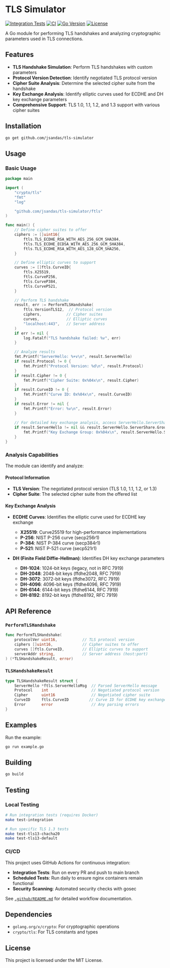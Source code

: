# TLS Simulator

[![Integration Tests](https://github.com/jsandas/tls-simulator/workflows/Integration%20Tests/badge.svg)](https://github.com/jsandas/tls-simulator/actions?query=workflow%3A%22Integration+Tests%22)
[![CI](https://github.com/jsandas/tls-simulator/workflows/CI/badge.svg)](https://github.com/jsandas/tls-simulator/actions?query=workflow%3A%22CI%22)
[![Go Version](https://img.shields.io/badge/go-1.24+-blue.svg)](https://golang.org/dl/)
[![License](https://img.shields.io/badge/license-MIT-green.svg)](LICENSE)

A Go module for performing TLS handshakes and analyzing cryptographic parameters used in TLS connections.

## Features

- **TLS Handshake Simulation**: Perform TLS handshakes with custom parameters
- **Protocol Version Detection**: Identify negotiated TLS protocol version
- **Cipher Suite Analysis**: Determine the selected cipher suite from the handshake
- **Key Exchange Analysis**: Identify elliptic curves used for ECDHE and DH key exchange parameters
- **Comprehensive Support**: TLS 1.0, 1.1, 1.2, and 1.3 support with various cipher suites

## Installation

```bash
go get github.com/jsandas/tls-simulator
```

## Usage

### Basic Usage

```go
package main

import (
    "crypto/tls"
    "fmt"
    "log"

    "github.com/jsandas/tls-simulator/ftls"
)

func main() {
    // Define cipher suites to offer
    ciphers := []uint16{
        ftls.TLS_ECDHE_RSA_WITH_AES_256_GCM_SHA384,
        ftls.TLS_ECDHE_ECDSA_WITH_AES_256_GCM_SHA384,
        ftls.TLS_ECDHE_RSA_WITH_AES_128_GCM_SHA256,
    }

    // Define elliptic curves to support
    curves := []ftls.CurveID{
        ftls.X25519,
        ftls.CurveP256,
        ftls.CurveP384,
        ftls.CurveP521,
    }

    // Perform TLS handshake
    result, err := PerformTLSHandshake(
        ftls.VersionTLS12,  // Protocol version
        ciphers,           // Cipher suites
        curves,            // Elliptic curves
        "localhost:443",   // Server address
    )
    if err != nil {
        log.Fatalf("TLS handshake failed: %v", err)
    }

    // Analyze results
    fmt.Printf("ServerHello: %+v\n", result.ServerHello)
    if result.Protocol != 0 {
        fmt.Printf("Protocol Version: %d\n", result.Protocol)
    }
    if result.Cipher != 0 {
        fmt.Printf("Cipher Suite: 0x%04x\n", result.Cipher)
    }
    if result.CurveID != 0 {
        fmt.Printf("Curve ID: 0x%04x\n", result.CurveID)
    }
    if result.Error != nil {
        fmt.Printf("Error: %v\n", result.Error)
    }
    
    // For detailed key exchange analysis, access ServerHello.ServerShare
    if result.ServerHello != nil && result.ServerHello.ServerShare.Group != 0 {
        fmt.Printf("Key Exchange Group: 0x%04x\n", result.ServerHello.ServerShare.Group)
    }
}
```

### Analysis Capabilities

The module can identify and analyze:

#### Protocol Information
- **TLS Version**: The negotiated protocol version (TLS 1.0, 1.1, 1.2, or 1.3)
- **Cipher Suite**: The selected cipher suite from the offered list

#### Key Exchange Analysis
- **ECDHE Curves**: Identifies the elliptic curve used for ECDHE key exchange
  - **X25519**: Curve25519 for high-performance implementations
  - **P-256**: NIST P-256 curve (secp256r1)
  - **P-384**: NIST P-384 curve (secp384r1)  
  - **P-521**: NIST P-521 curve (secp521r1)

- **DH (Finite Field Diffie-Hellman)**: Identifies DH key exchange parameters
  - **DH-1024**: 1024-bit keys (legacy, not in RFC 7919)
  - **DH-2048**: 2048-bit keys (ffdhe2048, RFC 7919)
  - **DH-3072**: 3072-bit keys (ffdhe3072, RFC 7919)
  - **DH-4096**: 4096-bit keys (ffdhe4096, RFC 7919)
  - **DH-6144**: 6144-bit keys (ffdhe6144, RFC 7919)
  - **DH-8192**: 8192-bit keys (ffdhe8192, RFC 7919)

## API Reference

### `PerformTLSHandshake`

```go
func PerformTLSHandshake(
    protocolVer uint16,           // TLS protocol version
    ciphers []uint16,             // Cipher suites to offer
    curves []ftls.CurveID,        // Elliptic curves to support
    serverAddr string,            // Server address (host:port)
) (*TLSHandshakeResult, error)
```

### `TLSHandshakeResult`

```go
type TLSHandshakeResult struct {
    ServerHello *ftls.ServerHelloMsg  // Parsed ServerHello message
    Protocol    int                   // Negotiated protocol version
    Cipher      uint16                // Negotiated cipher suite
    CurveID     ftls.CurveID         // Curve ID for ECDHE key exchange
    Error       error                 // Any parsing errors
}
```

## Examples

Run the example:

```bash
go run example.go
```

## Building

```bash
go build
```

## Testing

### Local Testing
```bash
# Run integration tests (requires Docker)
make test-integration

# Run specific TLS 1.3 tests
make test-tls13-chacha20
make test-tls13-default
```

### CI/CD
This project uses GitHub Actions for continuous integration:
- **Integration Tests**: Run on every PR and push to main branch
- **Scheduled Tests**: Run daily to ensure nginx containers remain functional
- **Security Scanning**: Automated security checks with gosec

See [`.github/README.md`](.github/README.md) for detailed workflow documentation.

## Dependencies

- `golang.org/x/crypto`: For cryptographic operations
- `crypto/tls`: For TLS constants and types

## License

This project is licensed under the MIT License.

